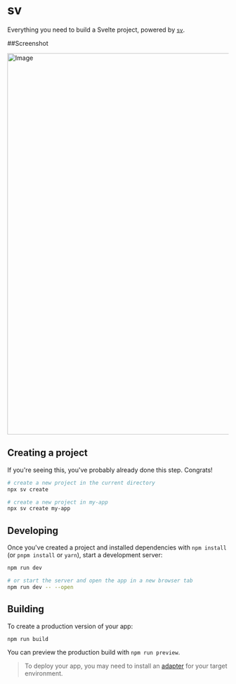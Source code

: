 # sv

Everything you need to build a Svelte project, powered by [`sv`](https://github.com/sveltejs/cli).

##Screenshot

<img width="1657" height="866" alt="Image" src="https://github.com/user-attachments/assets/d4ebdf39-33e3-4c75-90a8-0953dad5f47b" />

## Creating a project

If you're seeing this, you've probably already done this step. Congrats!

```sh
# create a new project in the current directory
npx sv create

# create a new project in my-app
npx sv create my-app
```

## Developing

Once you've created a project and installed dependencies with `npm install` (or `pnpm install` or `yarn`), start a development server:

```sh
npm run dev

# or start the server and open the app in a new browser tab
npm run dev -- --open
```

## Building

To create a production version of your app:

```sh
npm run build
```

You can preview the production build with `npm run preview`.

> To deploy your app, you may need to install an [adapter](https://svelte.dev/docs/kit/adapters) for your target environment.
